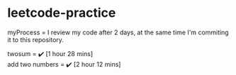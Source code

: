 # leetcode-practice

myProcess = I review my code after 2 days, at the same time I'm commiting it to this repository.

twosum = ✔️ [1 hour 28 mins]
<br />
add two numbers = ✔️ [2 hour 12 mins]

